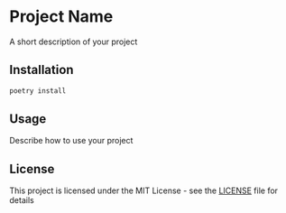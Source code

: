 # Project Name

A short description of your project

## Installation

```bash
poetry install
```

## Usage

Describe how to use your project

## License

This project is licensed under the MIT License - see the [LICENSE](LICENSE) file for details
